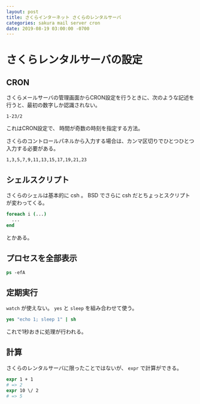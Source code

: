 ```yaml
---
layout: post
title: さくらインターネット さくらのレンタルサーバ
categories: sakura mail server cron
date: 2019-08-19 03:00:00 -0700
---
```


# さくらレンタルサーバの設定

## CRON

さくらメールサーバの管理画面からCRON設定を行うときに、次のような記述を行うと、最初の数字しか認識されない。

```
1-23/2
```

これはCRON設定で、 時間が奇数の時刻を指定する方法。

さくらのコントロールパネルから入力する場合は、カンマ区切りでひとつひとつ入力する必要がある。

```
1,3,5,7,9,11,13,15,17,19,21,23
```

## シェルスクリプト

さくらのシェルは基本的に csh 。
BSD でさらに csh だとちょっとスクリプトが変わってくる。

```csh
foreach i (...)
  ...
end
```

とかある。

## プロセスを全部表示

```csh
ps -efA
```

## 定期実行

`watch` が使えない。 `yes` と `sleep` を組み合わせて使う。

```csh
yes "echo 1; sleep 1" | sh
```

これで1秒おきに処理が行われる。

## 計算

さくらのレンタルサーバに限ったことではないが、 `expr` で計算ができる。

```csh
expr 1 + 1
# => 2
expr 10 \/ 2
# => 5
```
